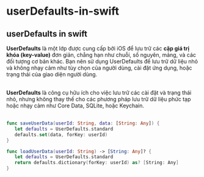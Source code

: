 # userDefaults-in-swift
##  userDefaults in swift

**UserDefaults** là một lớp được cung cấp bởi iOS để lưu trữ các **cặp giá trị khóa (key-value)** đơn giản, chẳng hạn như chuỗi, số nguyên, mảng, và các đối tượng cơ bản khác. Bạn nên sử dụng UserDefaults để lưu trữ dữ liệu nhỏ và không nhạy cảm như tùy chọn của người dùng, cài đặt ứng dụng, hoặc trạng thái của giao diện người dùng. <br><br>

**UserDefaults** là công cụ hữu ích cho việc lưu trữ các cài đặt và trạng thái nhỏ, nhưng không thay thế cho các phương pháp lưu trữ dữ liệu phức tạp hoặc nhạy cảm như Core Data, SQLite, hoặc Keychain. <br><br>
 ```swift
func saveUserData(userId: String, data: [String: Any]) {
    let defaults = UserDefaults.standard
    defaults.set(data, forKey: userId)
}

func loadUserData(userId: String) -> [String: Any]? {
    let defaults = UserDefaults.standard
    return defaults.dictionary(forKey: userId) as? [String: Any]
}

 ```
